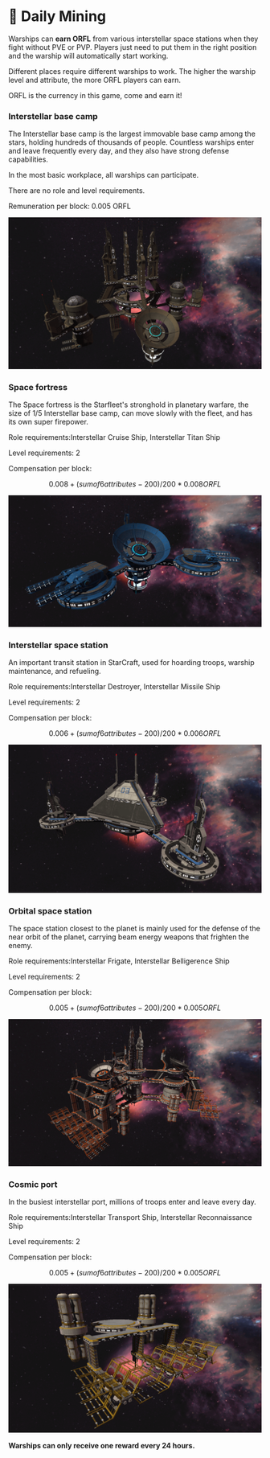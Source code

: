 # 🎯 Daily Mining

Warships can **earn ORFL** from various interstellar space stations when they fight without PVE or PVP. Players just need to put them in the right position and the warship will automatically start working.

Different places require different warships to work. The higher the warship level and attribute, the more ORFL players can earn.

ORFL is the currency in this game, come and earn it!

### Interstellar base camp

The Interstellar base camp is the largest immovable base camp among the stars, holding hundreds of thousands of people. Countless warships enter and leave frequently every day, and they also have strong defense capabilities.

In the most basic workplace, all warships can participate.

There are no role and level requirements.

Remuneration per block: 0.005 ORFL

![](../.gitbook/assets/1.png)

### Space fortress

The Space fortress is the Starfleet's stronghold in planetary warfare, the size of 1/5 Interstellar base camp, can move slowly with the fleet, and has its own super firepower.

Role requirements:Interstellar Cruise Ship, Interstellar Titan Ship

Level requirements: 2

Compensation per block:&#x20;

$$
0.008 + (sum of 6 attributes-200)/200* 0.008  ORFL
$$

![](<../.gitbook/assets/2 (1) (1).png>)

### Interstellar space station

An important transit station in StarCraft, used for hoarding troops, warship maintenance, and refueling.

Role requirements:Interstellar Destroyer, Interstellar Missile Ship

Level requirements: 2

Compensation per block:&#x20;

$$
0.006 + (sum of 6 attributes-200)/200*0.006 ORFL
$$

![](<../.gitbook/assets/3 (1) (1).png>)

### Orbital space station

The space station closest to the planet is mainly used for the defense of the near orbit of the planet, carrying beam energy weapons that frighten the enemy.

Role requirements:Interstellar Frigate, Interstellar Belligerence Ship

Level requirements: 2

Compensation per block:&#x20;

$$
0.005 + (sum of 6 attributes-200)/200* 0.005 ORFL
$$

![](../.gitbook/assets/4.png)

### Cosmic port

In the busiest interstellar port, millions of troops enter and leave every day.

Role requirements:Interstellar Transport Ship, Interstellar Reconnaissance Ship

Level requirements: 2

Compensation per block:&#x20;

$$
0.005 + (sum of 6 attributes-200)/200*0.005 ORFL
$$

![](<../.gitbook/assets/5 (1) (1).png>)

**Warships can only receive one reward every 24 hours.**
